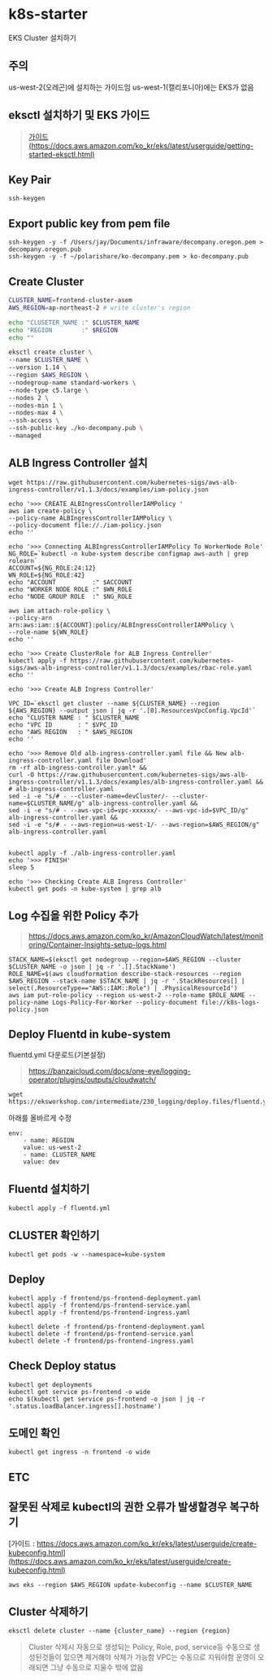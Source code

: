# k8s-starter
EKS Cluster 설치하기

## 주의

us-west-2(오레곤)에 설치하는 가이드임
us-west-1(캘리포니아)에는 EKS가 없음

## eksctl 설치하기 및 EKS 가이드

> [가이드(https://docs.aws.amazon.com/ko_kr/eks/latest/userguide/getting-started-eksctl.html)](https://docs.aws.amazon.com/ko_kr/eks/latest/userguide/getting-started-eksctl.html)


## Key Pair 

```
ssh-keygen
```

## Export public key from pem file

```
ssh-keygen -y -f /Users/jay/Documents/infraware/decompany.oregon.pem > decompany.oregon.pub
ssh-keygen -y -f ~/polarishare/ko-decompany.pem > ko-decompany.pub 
```

## Create Cluster

```bash
CLUSTER_NAME=frontend-cluster-asem
AWS_REGION=ap-northeast-2 # write cluster's region

echo "CLUSETER_NAME :" $CLUSTER_NAME
echo "REGION        :" $REGION
echo ""

eksctl create cluster \
--name $CLUSTER_NAME \
--version 1.14 \
--region $AWS_REGION \
--nodegroup-name standard-workers \
--node-type c5.large \
--nodes 2 \
--nodes-min 1 \
--nodes-max 4 \
--ssh-access \
--ssh-public-key ./ko-decompany.pub \
--managed
```

## ALB Ingress Controller 설치

```
wget https://raw.githubusercontent.com/kubernetes-sigs/aws-alb-ingress-controller/v1.1.3/docs/examples/iam-policy.json

echo '>>> CREATE ALBIngressControllerIAMPolicy '
aws iam create-policy \
--policy-name ALBIngressControllerIAMPolicy \
--policy-document file://./iam-policy.json
echo ''

echo '>>> Connecting ALBIngressControllerIAMPolicy To WorkerNode Role'
NG_ROLE=`kubectl -n kube-system describe configmap aws-auth | grep rolearn`
ACCOUNT=${NG_ROLE:24:12}
WN_ROLE=${NG_ROLE:42}
echo "ACCOUNT          :" $ACCOUNT
echo "WORKER NODE ROLE :" $WN_ROLE
echo "NODE GROUP ROLE  :" $NG_ROLE

aws iam attach-role-policy \
--policy-arn arn:aws:iam::${ACCOUNT}:policy/ALBIngressControllerIAMPolicy \
--role-name ${WN_ROLE}
echo ''

echo '>>> Create ClusterRole for ALB Ingress Controller' 
kubectl apply -f https://raw.githubusercontent.com/kubernetes-sigs/aws-alb-ingress-controller/v1.1.3/docs/examples/rbac-role.yaml
echo ''

echo '>>> Create ALB Ingress Controller'

VPC_ID=`eksctl get cluster --name ${CLUSTER_NAME} --region ${AWS_REGION} --output json | jq -r '.[0].ResourcesVpcConfig.VpcId'`
echo "CLUSTER NAME : " $CLUSTER_NAME
echo "VPC ID       : " $VPC_ID
echo "AWS REGION   : " $AWS_REGION
echo ''

echo '>>> Remove Old alb-ingress-controller.yaml file && New alb-ingress-controller.yaml file Download'
rm -rf alb-ingress-controller.yaml* &&
curl -O https://raw.githubusercontent.com/kubernetes-sigs/aws-alb-ingress-controller/v1.1.3/docs/examples/alb-ingress-controller.yaml &&  
# alb-ingress-controller.yaml
sed -i -e "s/# - --cluster-name=devCluster/- --cluster-name=$CLUSTER_NAME/g" alb-ingress-controller.yaml &&
sed -i -e "s/# - --aws-vpc-id=vpc-xxxxxx/- --aws-vpc-id=$VPC_ID/g" alb-ingress-controller.yaml &&
sed -i -e "s/# - --aws-region=us-west-1/- --aws-region=$AWS_REGION/g" alb-ingress-controller.yaml


kubectl apply -f ./alb-ingress-controller.yaml  
echo '>>> FINISH'
sleep 5

echo '>>> Checking Create ALB Ingress Controller'
kubectl get pods -n kube-system | grep alb
```

## Log 수집을 위한 Policy 추가
> https://docs.aws.amazon.com/ko_kr/AmazonCloudWatch/latest/monitoring/Container-Insights-setup-logs.html
```
STACK_NAME=$(eksctl get nodegroup --region=$AWS_REGION --cluster $CLUSTER_NAME -o json | jq -r '.[].StackName')
ROLE_NAME=$(aws cloudformation describe-stack-resources --region $AWS_REGION --stack-name $STACK_NAME | jq -r '.StackResources[] | select(.ResourceType=="AWS::IAM::Role") | .PhysicalResourceId')
aws iam put-role-policy --region us-west-2 --role-name $ROLE_NAME --policy-name Logs-Policy-For-Worker --policy-document file://k8s-logs-policy.json
```

## Deploy Fluentd in kube-system

fluentd.yml 다운로드(기본설정)
> https://banzaicloud.com/docs/one-eye/logging-operator/plugins/outputs/cloudwatch/

```
wget https://eksworkshop.com/intermediate/230_logging/deploy.files/fluentd.yml
```

아래를 올바르게 수정

```
env:
    - name: REGION
    value: us-west-2
    - name: CLUSTER_NAME
    value: dev
```

## Fluentd 설치하기
```
kubectl apply -f fluentd.yml
```

## CLUSTER 확인하기

```
kubectl get pods -w --namespace=kube-system
```



## Deploy

```
kubectl apply -f frontend/ps-frontend-deployment.yaml
kubectl apply -f frontend/ps-frontend-service.yaml
kubectl apply -f frontend/ps-frontend-ingress.yaml
```

```
kubectl delete -f frontend/ps-frontend-deployment.yaml
kubectl delete -f frontend/ps-frontend-service.yaml
kubectl delete -f frontend/ps-frontend-ingress.yaml
```

## Check Deploy status

```
kubectl get deployments
kubectl get service ps-frontend -o wide
echo $(kubectl get service ps-frontend -o json | jq -r '.status.loadBalancer.ingress[].hostname')
```

## 도메인 확인

```
kubectl get ingress -n frontend -o wide
```

## ETC

## 잘못된 삭제로 kubectl의 권한 오류가 발생할경우 복구하기


[가이드 : https://docs.aws.amazon.com/ko_kr/eks/latest/userguide/create-kubeconfig.html](https://docs.aws.amazon.com/ko_kr/eks/latest/userguide/create-kubeconfig.html)
```
aws eks --region $AWS_REGION update-kubeconfig --name $CLUSTER_NAME

```

## Cluster 삭제하기

```
eksctl delete cluster --name {cluster_name} --region {region}
```

> Cluster 삭제시 자동으로 생성되는 Policy, Role, pod, service등 수동으로 생성된것들이 있으면 제거해야 삭제가 가능함
> VPC는 수동으로 지워야함
> 운영이 오래되면 그냥 수동으로 지울수 밖에 없음